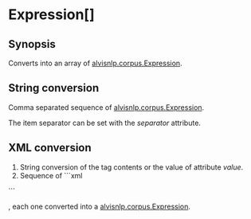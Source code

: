 <h1 class="converter">Expression[]</h1>

## Synopsis

Converts into an array of <a href="../converter/alvisnlp.corpus.Expression" class="converter">alvisnlp.corpus.Expression</a>.

## String conversion

Comma separated sequence of <a href="../converter/alvisnlp.corpus.Expression" class="converter">alvisnlp.corpus.Expression</a>.

The item separator can be set with the *separator* attribute.

## XML conversion


1. String conversion of the tag contents or the value of attribute *value*.
2. Sequence of ```xml
<element/>
```

, each one converted into a <a href="../converter/alvisnlp.corpus.Expression" class="converter">alvisnlp.corpus.Expression</a>.



